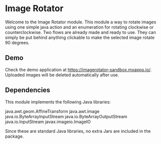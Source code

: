 # Image Rotator
Welcome to the Image Rotator module. This module a way to rotate images using one simple java action and an enumeration for rotating clockwise or counterclockwise.
Two flows are already made and ready to use. They can simply be put behind anything clickable to make the selected image rotate 90 degrees. 

## Demo
Check the demo application at https://imagerotator-sandbox.mxapps.io/. Uploaded images will be deleted automatically after use.

## Dependencies
This module implements the following Java libraries: 

java.awt.geom.AffineTransform
java.awt.image
java.io.ByteArrayInputStream
java.io.ByteArrayOutputStream
java.io.InputStream
javax.imageio.ImageIO

Since these are standard Java libraries, no extra Jars are included in the package.